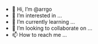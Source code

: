 - 👋 Hi, I’m @arrgo
- 👀 I’m interested in ...
- 🌱 I’m currently learning ...
- 💞️ I’m looking to collaborate on ...
- 📫 How to reach me ...

<!---
arrgo/arrgo is a ✨ special ✨ repository because its `README.md` (this file) appears on your GitHub profile.
You can click the Preview link to take a look at your changes.
--->
